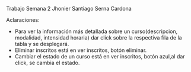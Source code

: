 Trabajo Semana 2
Jhonier Santiago Serna Cardona

Aclaraciones:
- Para ver la información más detallada sobre un curso(descripcion, modalidad, intensidad horaria) dar click sobre la respectiva fila de la tabla y se desplegará.
- Eliminar inscritos está en ver inscritos, botón eliminar.
- Cambiar el estado de un curso está en ver inscritos, botón azul,al dar click, se cambia el estado.